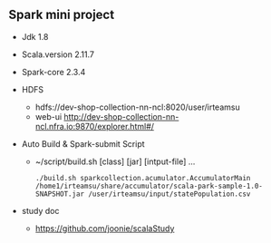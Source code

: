 ## Spark mini project

- Jdk 1.8
- Scala.version 2.11.7
- Spark-core 2.3.4

- HDFS
  - hdfs://dev-shop-collection-nn-ncl:8020/user/irteamsu
  - web-ui http://dev-shop-collection-nn-ncl.nfra.io:9870/explorer.html#/

- Auto Build & Spark-submit Script

  - ~/script/build.sh [class] [jar] [intput-file] ...

    ```shell
    ./build.sh sparkcollection.acumulator.AccumulatorMain /home1/irteamsu/share/accumulator/scala-park-sample-1.0-SNAPSHOT.jar /user/irteamsu/input/statePopulation.csv
    ```
    
- study doc
  - https://github.com/joonie/scalaStudy